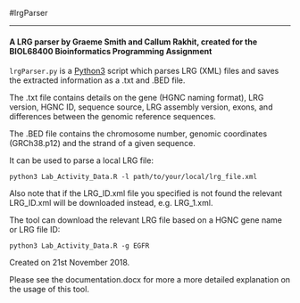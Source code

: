 #lrgParser

---

#### A LRG parser by Graeme Smith and Callum Rakhit, created for the BIOL68400 Bioinformatics Programming Assignment

`lrgParser.py` is a [Python3](https://www.python.org/download/releases/3.0/) script which parses LRG (XML) files and saves the extracted information as a .txt and .BED file. 

The .txt file contains details on the gene (HGNC naming format), LRG version, HGNC ID, sequence source, LRG assembly version, exons, and differences between the genomic reference sequences.

The .BED file contains the chromosome number, genomic coordinates (GRCh38.p12) and the strand of a given sequence.

It can be used to parse a local LRG file:

`python3 Lab_Activity_Data.R -l path/to/your/local/lrg_file.xml`

Also note that if the LRG_ID.xml file you specified is not found the relevant LRG_ID.xml will be downloaded instead, e.g. LRG_1.xml.

The tool can download the relevant LRG file based on a HGNC gene name or LRG file ID:

`python3 Lab_Activity_Data.R -g EGFR`

Created on 21st November 2018.

Please see the documentation.docx for more a more detailed explanation on the usage of this tool.
